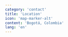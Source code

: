 ```yaml
---
category: 'contact'
title: 'Location'
icon: 'map-marker-alt'
content: 'Bogotá, Colombia'
lang: 'en'
---
```

